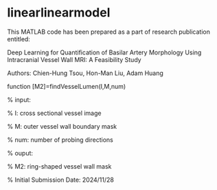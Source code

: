 # linearlinearmodel
This MATLAB code has been prepared as a part of research publication entitled:

Deep Learning for Quantification of Basilar Artery Morphology Using Intracranial Vessel Wall MRI: A Feasibility Study

Authors: Chien-Hung Tsou, Hon-Man Liu, Adam Huang

function [M2]=findVesselLumen(I,M,num)

% input:

%   I: cross sectional vessel image

%   M: outer vessel wall boundary mask

%   num: number of probing directions

% ouput:

%   M2: ring-shaped vessel wall mask

% Initial Submission Date: 2024/11/28
